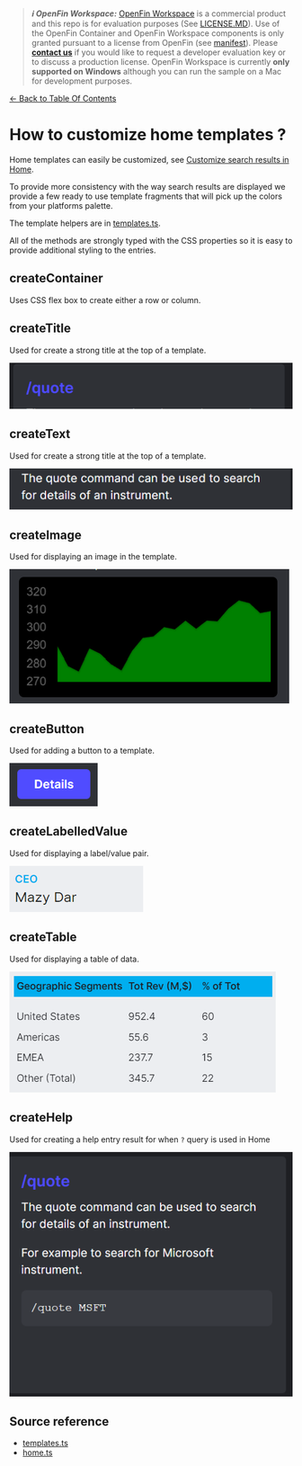> **_:information_source: OpenFin Workspace:_** [OpenFin Workspace](https://www.openfin.co/workspace/) is a commercial product and this repo is for evaluation purposes (See [LICENSE.MD](../LICENSE.MD)). Use of the OpenFin Container and OpenFin Workspace components is only granted pursuant to a license from OpenFin (see [manifest](../public/manifest.fin.json)). Please [**contact us**](https://www.openfin.co/workspace/poc/) if you would like to request a developer evaluation key or to discuss a production license.
> OpenFin Workspace is currently **only supported on Windows** although you can run the sample on a Mac for development purposes.

[<- Back to Table Of Contents](../README.md)

# How to customize home templates ?

Home templates can easily be customized, see [Customize search results in Home](https://developers.openfin.co/of-docs/docs/customize-search-results-in-home).

To provide more consistency with the way search results are displayed we provide a few ready to use template fragments that will pick up the colors from your platforms palette.

The template helpers are in [templates.ts](../client/src/framework/templates.ts).

All of the methods are strongly typed with the CSS properties so it is easy to provide additional styling to the entries.

## createContainer

Uses CSS flex box to create either a row or column.

## createTitle

Used for create a strong title at the top of a template.

![Template Title](./assets/template-title.png)

## createText

Used for create a strong title at the top of a template.

![Template Text](./assets/template-text.png)

## createImage

Used for displaying an image in the template.

![Template Image](./assets/template-image.png)

## createButton

Used for adding a button to a template.

![Template Button](./assets/template-button.png)

## createLabelledValue

Used for displaying a label/value pair.

![Template Labelled Value](./assets/template-labelledvalue.png)

## createTable

Used for displaying a table of data.

![Template Table](./assets/template-table.png)

## createHelp

Used for creating a help entry result for when `?` query is used in Home

![Template Help](./assets/template-help.png)

## Source reference

- [templates.ts](../client/src/framework/templates.ts)
- [home.ts](../client/src/framework/workspace/home.ts)

